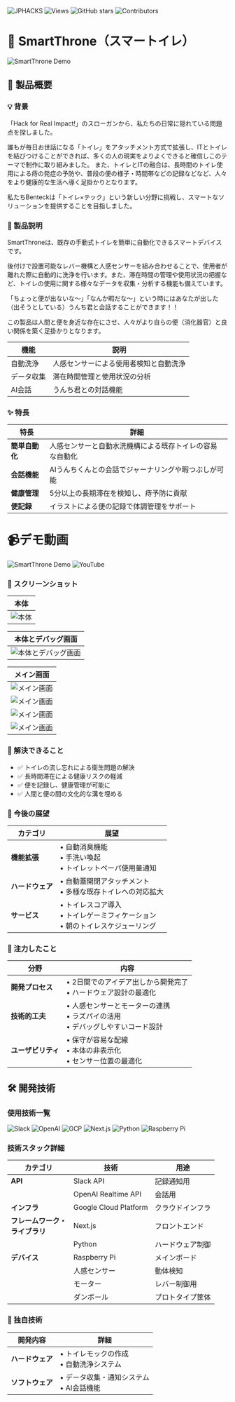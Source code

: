 ![JPHACKS](https://img.shields.io/badge/JPHACKS-2024-4169e1.svg?style=for-the-badge)
![Views](https://views.whatilearened.today/views/github/jphacks/os_2409.svg)
![GitHub stars](https://img.shields.io/github/stars/jphacks/os_2409)
![Contributors](https://img.shields.io/github/contributors/jphacks/os_2409)

# 🚽 SmartThrone（スマートイレ）

![SmartThrone Demo](https://github.com/user-attachments/assets/c82dc021-0f58-4b4b-b0bb-23a5f9b8c84f)

## 📌 製品概要

### 💡 背景
「Hack for Real Impact!」のスローガンから、私たちの日常に隠れている問題点を探しました。

誰もが毎日お世話になる「トイレ」をアタッチメント方式で拡張し、ITとトイレを結びつけることができれば、多くの人の現実をよりよくできると確信しこのテーマで制作に取り組みました。
また、トイレとITの融合は、長時間のトイレ使用による痔の発症の予防や、普段の便の様子・時間帯などの記録などなど、人々をより健康的な生活へ導く足掛かりとなります。

私たちBenteckは「トイレ×テック」という新しい分野に挑戦し、スマートなソリューションを提供することを目指しました。

### 🎯 製品説明
SmartThroneは、既存の手動式トイレを簡単に自動化できるスマートデバイスです。

後付けで設置可能なレバー機構と人感センサーを組み合わせることで、使用者が離れた際に自動的に洗浄を行います。また、滞在時間の管理や使用状況の把握など、トイレの使用に関する様々なデータを収集・分析する機能も備えています。

「ちょっと便が出ないな〜」「なんか暇だな〜」という時にはあなたが出した（出そうとしている）うんち君と会話することができます！！

この製品は人間と便を身近な存在にさせ、人々がより自らの便（消化器官）と良い関係を築く足掛かりとなります。


| 機能 | 説明 |
|------|------|
| 自動洗浄 | 人感センサーによる使用者検知と自動洗浄 |
| データ収集 | 滞在時間管理と使用状況の分析 |
| AI会話 | うんち君との対話機能 |

### ✨ 特長

| 特長 | 詳細 |
|------|------|
| **簡単自動化** | 人感センサーと自動水洗機構による既存トイレの容易な自動化 |
| **会話機能** | AIうんちくんとの会話でジャーナリングや暇つぶしが可能 |
| **健康管理** | 5分以上の長期滞在を検知し、痔予防に貢献 |
| **便記録** | イラストによる便の記録で体調管理をサポート |

# 📹️デモ動画
![SmartThrone Demo](https://github.com/user-attachments/assets/e3038ccb-e7d2-4a0a-a307-8a5fc9875253)
![YouTube](https://img.shields.io/badge/YouTube-%23FF0000.svg?style=for-the-badge&logo=YouTube&logoColor=white)

### 📸 スクリーンショット

| 本体 |
|-----------|
| ![本体](https://github.com/user-attachments/assets/47044c86-bbf3-4ab0-9b8a-4debf1ea822c) |

| 本体とデバッグ画面 |
|-----------|
| ![本体とデバッグ画面](https://github.com/user-attachments/assets/8e85e1ab-7e95-439f-a4da-7736fd1d81b7) |

| メイン画面 |
|-----------|
| ![メイン画面](https://github.com/user-attachments/assets/658e64a7-6c97-417b-95a7-561d85e05a02) |
| ![メイン画面](https://github.com/user-attachments/assets/1b6f26e7-f4af-43bb-bc64-b0e893de0ce8) |
| ![メイン画面](https://github.com/user-attachments/assets/86b4465e-b0fc-439c-87b9-0a569970875f) |
| ![メイン画面]([/screenshots/main.png](https://github.com/user-attachments/assets/4ed12803-d1a0-476e-be38-8aa91d74af52)) |


### 🎯 解決できること
- ✅ トイレの流し忘れによる衛生問題の解決
- ✅ 長時間滞在による健康リスクの軽減
- ✅ 便を記録し、健康管理が可能に
- ✅ 人間と便の間の文化的な溝を埋める

### 🚀 今後の展望

| カテゴリ | 展望 |
|---------|------|
| **機能拡張** | • 自動消臭機能<br>• 手洗い喚起<br>• トイレットペーパ使用量通知 |
| **ハードウェア** | • 自動蓋開閉アタッチメント<br>• 多様な既存トイレへの対応拡大 |
| **サービス** | • トイレスコア導入<br>• トイレゲーミフィケーション<br>• 朝のトイレスケジューリング |

### 💪 注力したこと

| 分野 | 内容 |
|------|------|
| **開発プロセス** | • 2日間でのアイデア出しから開発完了<br>• ハードウェア設計の最適化 |
| **技術的工夫** | • 人感センサーとモーターの連携<br>• ラズパイの活用<br>• デバッグしやすいコード設計 |
| **ユーザビリティ** | • 保守が容易な配線<br>• 本体の非表示化<br>• センサー位置の最適化 |

## 🛠️ 開発技術

### 使用技術一覧
![Slack](https://img.shields.io/badge/Slack-4A154B?style=for-the-badge&logo=slack&logoColor=white)
![OpenAI](https://img.shields.io/badge/OpenAI-412991?style=for-the-badge&logo=openai&logoColor=white)
![GCP](https://img.shields.io/badge/Google_Cloud-4285F4?style=for-the-badge&logo=google-cloud&logoColor=white)
![Next.js](https://img.shields.io/badge/Next.js-000000?style=for-the-badge&logo=next.js&logoColor=white)
![Python](https://img.shields.io/badge/Python-3776AB?style=for-the-badge&logo=python&logoColor=white)
![Raspberry Pi](https://img.shields.io/badge/Raspberry%20Pi-A22846?style=for-the-badge&logo=raspberry-pi&logoColor=white)

### 技術スタック詳細

| カテゴリ | 技術 | 用途 |
|---------|------|------|
| **API** | Slack API | 記録通知用 |
|         | OpenAI Realtime API | 会話用 |
| **インフラ** | Google Cloud Platform | クラウドインフラ |
| **フレームワーク・<br>ライブラリ** | Next.js | フロントエンド |
|         | Python | ハードウェア制御 |
| **デバイス** | Raspberry Pi | メインボード |
|         | 人感センサー | 動体検知 |
|         | モーター | レバー制御用 |
|         | ダンボール | プロトタイプ筐体 |

### 🔧 独自技術

| 開発内容 | 詳細 |
|---------|------|
| **ハードウェア** | • トイレモックの作成<br>• 自動洗浄システム |
| **ソフトウェア** | • データ収集・通知システム<br>• AI会話機能 |
